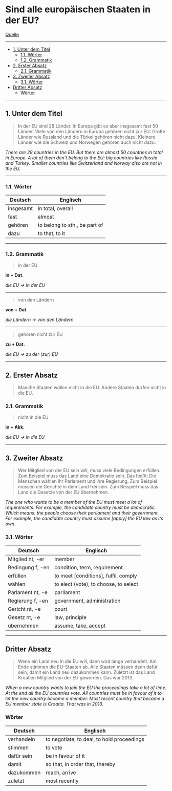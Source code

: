 # Sind alle europäischen Staaten in der EU?

[Artikel]: https://www.nachrichtenleicht.de/die-europaeische-union-einfach-erklaert-sind-alle.3967.de.html?dram:article_id=447468

[Quelle][Artikel]

---

- [1. Unter dem Titel](#1-unter-dem-titel)
    - [1.1. Wörter](#11-wörter)
    - [1.2. Grammatik](#12-grammatik)
- [2. Erster Absatz](#2-erster-absatz)
    - [2.1. Grammatik](#21-grammatik)
- [3. Zweiter Absatz](#3-zweiter-absatz)
    - [3.1. Wörter](#31-wörter)
- [Dritter Absatz](#dritter-absatz)
    - [Wörter](#wörter)

---

## 1. Unter dem Titel

> In der EU sind 28 Länder. In Europa gibt es aber insgesamt fast 50 Länder. Viele von den Ländern in Europa gehören nicht zur EU: Große Länder wie Russland und die Türkei gehören nicht dazu. Kleinere Länder wie die Schweiz und Norwegen gehören auch nicht dazu.

*There are 28 countries in the EU. But there are almost 50 countries in total in Europe. A lot of them don’t belong to the EU: big countries like Russia and Turkey. Smaller countries like Switzerland and Norway also are not in the EU.*

---

### 1.1. Wörter

| Deutsch   | Englisch                      |
| --------- | ----------------------------- |
| insgesamt | in total, overall             |
| fast      | almost                        |
| gehören   | to belong to sth., be part of |
| dazu      | to that, to it                |


---

### 1.2. Grammatik

> in der EU

**in + Dat.**

*die EU → in der EU*

---

> von den Ländern

**von + Dat.**

*die Ländern → von den Ländern*

---

> gehören nicht zur EU

**zu + Dat.**

*die EU → zu der (zur) EU*

---

## 2. Erster Absatz

> Manche Staaten wollen nicht in die EU. Andere Staaten dürfen nicht in die EU.

### 2.1. Grammatik

> nicht in die EU

**in + Akk.**

*die EU → in die EU*

---

## 3. Zweiter Absatz

> Wer Mitglied von der EU sein will, muss viele Bedingungen erfüllen. Zum Beispiel muss das Land eine Demokratie sein. Das heißt: Die Menschen wählen ihr Parlament und ihre Regierung. Zum Beispiel müssen die Gerichte in dem Land frei sein. Zum Beispiel muss das Land die Gesetze von der EU übernehmen.

*The one who wants to be a member of the EU must meet a lot of requirements. For example, the candidate country must be democratic. Which means: the people choose their parliament and their government. For example, the candidate country must assume [apply] the EU law as its own.*

### 3.1. Wörter

| Deutsch          | Englisch                              |
| ---------------- | ------------------------------------- |
| Mitglied nt, -er | member                                |
| Bedingung f, -en | condition, term, requirement          |
| erfüllen         | to meet [conditions], fulfil, comply  |
| wählen           | to elect (vote), to choose, to select |
| Parlament nt, -e | parliament                            |
| Regierung f, -en | government, administration            |
| Gericht nt, -e   | court                                 |
| Gesetz nt, -e    | law, principle                        |
| übernehmen       | assume, take, accept                  |

---

## Dritter Absatz

> Wenn ein Land neu in die EU will, dann wird lange verhandelt. Am Ende stimmen die EU-Staaten ab. Alle Staaten müssen dann dafür sein, damit ein Land neu dazukommen kann. Zuletzt ist das Land Kroatien Mitglied von der EU geworden. Das war 2013.

*When a new country wants to join the EU the proceedings take a lot of time. At the end all the EU countries vote. All countries must be in favour of it to let the new country become a member. Most recent country that became a EU member state is Croatia. That was in 2013.*

### Wörter

| Deutsch    | Englisch                                   |
| ---------- | ------------------------------------------ |
| verhandeln | to negotiate, to deal, to hold proceedings |
| stimmen    | to vote                                    |
| dafür sein | be in favour of it                         |
| damit      | so that, in order that, thereby            |
| dazukommen | reach, arrive                              |
| zuletzt    | most recently                              |
